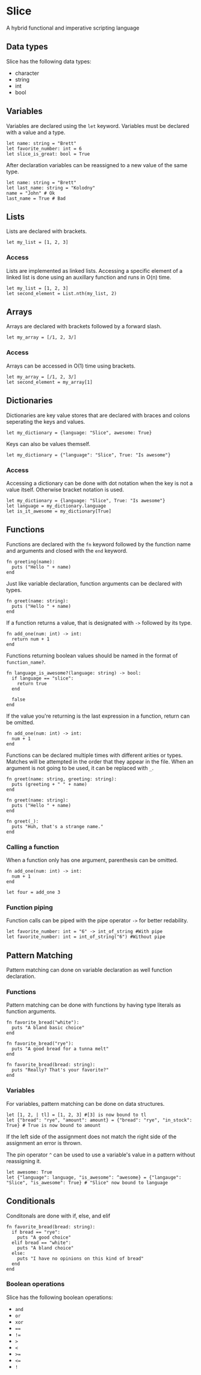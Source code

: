 # Slice
A hybrid functional and imperative scripting language

## Data types
Slice has the following data types:
* character
* string
* int
* bool

## Variables
Variables are declared using the `let` keyword. Variables must be declared with a value and a type.
```
let name: string = "Brett"
let favorite_number: int = 6
let slice_is_great: bool = True
```
After declaration variables can be reassigned to a new value of the same type.
```
let name: string = "Brett"
let last_name: string = "Kolodny"
name = "John" # Ok
last_name = True # Bad
```

## Lists
Lists are declared with brackets.
```
let my_list = [1, 2, 3]
```

### Access
Lists are implemented as linked lists. Accessing a specific element of a linked list is done using an auxillary function and runs in O(n) time.

```
let my_list = [1, 2, 3]
let second_element = List.nth(my_list, 2)
```

## Arrays
Arrays are declared with brackets followed by a forward slash.
```
let my_array = [/1, 2, 3/]
```

### Access
Arrays can be accessed in O(1) time using brackets.
```
let my_array = [/1, 2, 3/]
let second_element = my_array[1]
```

## Dictionaries
Dictionaries are key value stores that are declared with braces and colons seperating the keys and values.
```
let my_dictionary = {language: "Slice", awesome: True}
```

Keys can also be values themself.
```
let my_dictionary = {"language": "Slice", True: "Is awesome"}
```

### Access
Accessing a dictionary can be done with dot notation when the key is not a value itself. Otherwise bracket notation is used.
```
let my_dictionary = {language: "Slice", True: "Is awesome"}
let language = my_dictionary.language
let is_it_awesome = my_dictionary[True]
```

## Functions
Functions are declared with the `fn` keyword followed by the function name and arguments and closed with the `end` keyword.
```
fn greeting(name):
  puts ("Hello " + name)
end
```

Just like variable declaration, function arguments can be declared with types.
```
fn greet(name: string):
  puts ("Hello " + name)
end
```

If a function returns a value, that is designated with `->` followed by its type.
```
fn add_one(num: int) -> int:
  return num + 1
end
```

Functions returning boolean values should be named in the format of `function_name?`.
```
fn language_is_awesome?(language: string) -> bool:
  if language == "slice":
    return true
  end
  
  false
end
```

If the value you're returning is the last expression in a function, return can be omitted.
```
fn add_one(num: int) -> int:
  num + 1
end
```

Functions can be declared multiple times with different arities or types. Matches will be attempted in the order that they appear in the file.
When an argument is not going to be used, it can be replaced with `_`.
```
fn greet(name: string, greeting: string):
  puts (greeting + " " + name)
end

fn greet(name: string):
  puts ("Hello " + name)
end

fn greet(_):
  puts "Huh, that's a strange name."
end
```

### Calling a function
When a function only has one argument, parenthesis can be omitted.
```
fn add_one(num: int) -> int:
  num + 1
end

let four = add_one 3
```

### Function piping
Function calls can be piped with the pipe operator `->` for better redability.
```
let favorite_number: int = "6" -> int_of_string #With pipe
let favorite_number: int = int_of_string("6") #Without pipe
```

## Pattern Matching
Pattern matching can done on variable declaration as well function declaration.

### Functions
Pattern matching can be done with functions by having type literals as function arguments.
```
fn favorite_bread("white"):
  puts "A bland basic choice"
end

fn favorite_bread("rye"):
  puts "A good bread for a tunna melt"
end

fn favorite_bread(bread: string):
  puts "Really? That's your favorite?"
end
```

### Variables
For variables, pattern matching can be done on data structures.
```
let [1, 2, | tl] = [1, 2, 3] #[3] is now bound to tl
let {"bread": "rye", "amount": amount} = {"bread": "rye", "in_stock": True} # True is now bound to amount
```
If the left side of the assignment does not match the right side of the assignment an error is thrown.

The pin operator `^` can be used to use a variable's value in a pattern without reassigning it.
```
let awesome: True
let {"language": language, "is_awesome": ^awesome} = {"langauge": "Slice", "is_awesome": True} # "Slice" now bound to language
```

## Conditionals
Conditonals are done with if, else, and elif
```
fn favorite_bread(bread: string):
  if bread == "rye":
    puts "A good choice"
  elif bread == "white":
    puts "A bland choice"
  else:
    puts "I have no opinions on this kind of bread"
  end
end
```

### Boolean operations
Slice has the following boolean operations:
* `and`
* `or`
* `xor`
* `==`
* `!=`
* `>`
* `<`
* `>=`
* `<=`
* `!`

